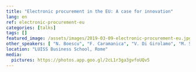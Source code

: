 ```yaml
---
title: "Electronic procurement in the EU: A case for innovation"
lang: en
ref: electronic-procurement-eu
categories: [talks]
tags: []
featured_image: /assets/images/2019-03-09-electronic-procurement-eu.jpg
other_speakers: [ "N. Boescu", "F. Caramanica", "V. Di Girolamo", "M. Stefanini" ]
location: "LUISS Business School, Rome"
media:
  pictures: https://photos.app.goo.gl/2cL1r3ga3gvfoUQv5
---
```

